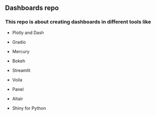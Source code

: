 ## Dashboards repo
### This repo is about creating dashboards in different tools like 

- Plotly and Dash

- Gradio

- Mercury

- Bokeh

- Streamlit 

- Voila

- Panel

- Altair

- Shiny for Python